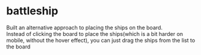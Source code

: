 # battleship
Built an alternative approach to placing the ships on the board.<br>
Instead of clicking the board to place the ships(which is a bit harder on mobile, without the hover effect), you can just drag the ships from the list to the board
